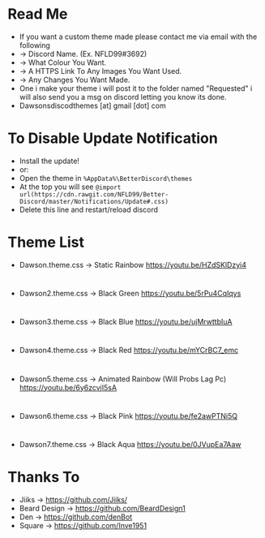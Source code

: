 # Read Me
 - If you want a custom theme made please contact me via email with the following
 - -> Discord Name. (Ex. NFLD99#3692)
 - -> What Colour You Want.
 - -> A HTTPS Link To Any Images You Want Used.
 - -> Any Changes You Want Made.
 - One i make your theme i will post it to the folder named "Requested" i will also send you a msg on discord letting you know its done.
 - Dawsonsdiscodthemes [at] gmail [dot] com
 # To Disable Update Notification
 - Install the update!
 - or:
 - Open the theme in `%AppData%\BetterDiscord\themes`
 - At the top you will see `@import url(https://cdn.rawgit.com/NFLD99/Better-Discord/master/Notifications/Update#.css)`
 - Delete this line and restart/reload discord
# Theme List
 - Dawson.theme.css   ->  Static Rainbow
 https://youtu.be/HZdSKlDzyi4
 #
 - Dawson2.theme.css ->  Black Green
 https://youtu.be/5rPu4CqIqys
 #
 - Dawson3.theme.css ->  Black Blue
 https://youtu.be/ujMrwttbIuA
 #
 - Dawson4.theme.css ->  Black Red
 https://youtu.be/mYCrBC7_emc
 #
 - Dawson5.theme.css ->  Animated Rainbow (Will Probs Lag Pc)
 https://youtu.be/6y6zcvjI5sA
 #
 - Dawson6.theme.css   ->  Black Pink
 https://youtu.be/fe2awPTNi5Q
 #
 - Dawson7.theme.css   ->  Black Aqua
 https://youtu.be/0JVupEa7Aaw
 #
 
 
 # Thanks To
 - Jiiks -> https://github.com/Jiiks/
 - Beard Design -> https://github.com/BeardDesign1
 - Den -> https://github.com/denBot
 - Square -> https://github.com/Inve1951